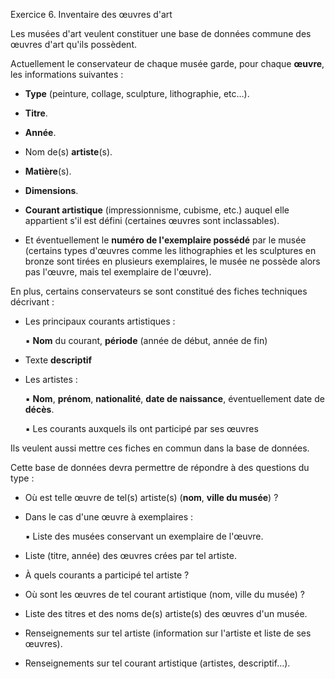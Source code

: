 Exercice 6. Inventaire des œuvres d'art

Les musées d'art veulent constituer une base de données commune des œuvres d'art qu'ils possèdent.

Actuellement le conservateur de chaque musée garde, pour chaque **œuvre**, les informations suivantes :
-	**Type** (peinture, collage, sculpture, lithographie, etc…).
-	**Titre**.
-	**Année**.
-	Nom de(s) **artiste**(s).
-	**Matière**(s).
-	**Dimensions**.

-	**Courant artistique** (impressionnisme, cubisme, etc.) auquel elle appartient s'il est défini (certaines œuvres sont inclassables).

-	Et éventuellement le **numéro de l'exemplaire possédé** par le musée (certains types d'œuvres comme les lithographies et les sculptures en bronze sont tirées en plusieurs exemplaires, le musée ne possède alors pas l'œuvre, mais tel exemplaire de l'œuvre).

En plus, certains conservateurs se sont constitué des fiches techniques décrivant :

-	Les principaux courants artistiques :

    ▪	**Nom** du courant, **période** (année de début, année de fin)
-	Texte **descriptif**
-	Les artistes :

    ▪	**Nom**, **prénom**, **nationalité**, **date de naissance**, éventuellement date de **décès**.
    
    ▪	Les courants auxquels ils ont participé par ses œuvres


Ils veulent aussi mettre ces fiches en commun dans la base de données.

Cette base de données devra permettre de répondre à des questions du type :

-	Où est telle œuvre de tel(s) artiste(s) (**nom**, **ville du musée**) ?
-	Dans le cas d'une œuvre à exemplaires :

    ▪	Liste des musées conservant un exemplaire de l'œuvre.
-	Liste (titre, année) des œuvres crées par tel artiste.
-	À quels courants a participé tel artiste ?
-	Où sont les œuvres de tel courant artistique (nom, ville du musée) ?
-	Liste des titres et des noms de(s) artiste(s) des œuvres d'un musée.
-	Renseignements sur tel artiste (information sur l'artiste et liste de ses œuvres).
-	Renseignements sur tel courant artistique (artistes, descriptif…).
